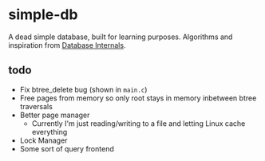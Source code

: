# simple-db

A dead simple database, built for learning purposes. Algorithms and inspiration from
[Database Internals](https://www.oreilly.com/library/view/database-internals/9781492040330/).

## todo

- Fix btree_delete bug (shown in `main.c`)
- Free pages from memory so only root stays in memory inbetween btree traversals
- Better page manager
  - Currently I'm just reading/writing to a file and letting Linux cache everything
- Lock Manager
- Some sort of query frontend
